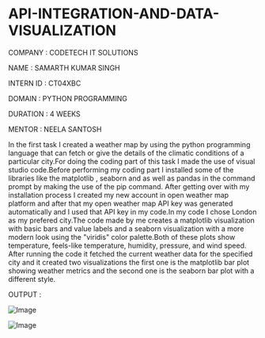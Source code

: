 # API-INTEGRATION-AND-DATA-VISUALIZATION

COMPANY : CODETECH IT SOLUTIONS

NAME : SAMARTH KUMAR SINGH

INTERN ID : CT04XBC

DOMAIN : PYTHON PROGRAMMING

DURATION : 4 WEEKS

MENTOR : NEELA SANTOSH

In the first task I created a weather map by using the python programming language that can fetch or give the details of the climatic conditions of a particular city.For doing the coding part of this task I made the use of visual studio code.Before performing my coding part I installed some of the libraries like the matplotlib , seaborn and as well as pandas in the command prompt by making the use of the pip command. After getting over with my installation process I created my new account in open weather map platform and after that my open weather map API key was generated automatically and I used that API key in my code.In my code I chose London as my prefered city.The code made by me creates a matplotlib visualization with basic bars and value labels and a seaborn visualization with a more modern look using the "viridis" color palette.Both of these plots show temperature, feels-like temperature, humidity, pressure, and wind speed. After running the code it fetched the current weather data for the specified city and it created two visualizations the first one is the matplotlib bar plot showing weather metrics and the second one is the seaborn bar plot with a different style. 

OUTPUT :

 ![Image](https://github.com/user-attachments/assets/89420311-e2be-41cf-8281-0feb6127723c)


![Image](https://github.com/user-attachments/assets/34012752-afa0-47a1-adf4-6187287f7f0c)



